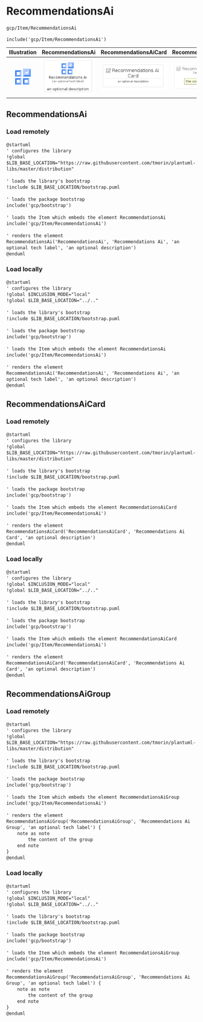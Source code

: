 # RecommendationsAi


```text
gcp/Item/RecommendationsAi
```

```text
include('gcp/Item/RecommendationsAi')
```



| Illustration | RecommendationsAi | RecommendationsAiCard | RecommendationsAiGroup |
| :---: | :---: | :---: | :---: |
| ![illustration for Illustration](../../gcp/Item/RecommendationsAi.png) | ![illustration for RecommendationsAi](../../gcp/Item/RecommendationsAi.Local.png) | ![illustration for RecommendationsAiCard](../../gcp/Item/RecommendationsAiCard.Local.png) | ![illustration for RecommendationsAiGroup](../../gcp/Item/RecommendationsAiGroup.Local.png) |




## RecommendationsAi

### Load remotely
```plantuml
@startuml
' configures the library
!global $LIB_BASE_LOCATION="https://raw.githubusercontent.com/tmorin/plantuml-libs/master/distribution"

' loads the library's bootstrap
!include $LIB_BASE_LOCATION/bootstrap.puml

' loads the package bootstrap
include('gcp/bootstrap')

' loads the Item which embeds the element RecommendationsAi
include('gcp/Item/RecommendationsAi')

' renders the element
RecommendationsAi('RecommendationsAi', 'Recommendations Ai', 'an optional tech label', 'an optional description')
@enduml
```

### Load locally
```plantuml
@startuml
' configures the library
!global $INCLUSION_MODE="local"
!global $LIB_BASE_LOCATION="../.."

' loads the library's bootstrap
!include $LIB_BASE_LOCATION/bootstrap.puml

' loads the package bootstrap
include('gcp/bootstrap')

' loads the Item which embeds the element RecommendationsAi
include('gcp/Item/RecommendationsAi')

' renders the element
RecommendationsAi('RecommendationsAi', 'Recommendations Ai', 'an optional tech label', 'an optional description')
@enduml
```

## RecommendationsAiCard

### Load remotely
```plantuml
@startuml
' configures the library
!global $LIB_BASE_LOCATION="https://raw.githubusercontent.com/tmorin/plantuml-libs/master/distribution"

' loads the library's bootstrap
!include $LIB_BASE_LOCATION/bootstrap.puml

' loads the package bootstrap
include('gcp/bootstrap')

' loads the Item which embeds the element RecommendationsAiCard
include('gcp/Item/RecommendationsAi')

' renders the element
RecommendationsAiCard('RecommendationsAiCard', 'Recommendations Ai Card', 'an optional description')
@enduml
```

### Load locally
```plantuml
@startuml
' configures the library
!global $INCLUSION_MODE="local"
!global $LIB_BASE_LOCATION="../.."

' loads the library's bootstrap
!include $LIB_BASE_LOCATION/bootstrap.puml

' loads the package bootstrap
include('gcp/bootstrap')

' loads the Item which embeds the element RecommendationsAiCard
include('gcp/Item/RecommendationsAi')

' renders the element
RecommendationsAiCard('RecommendationsAiCard', 'Recommendations Ai Card', 'an optional description')
@enduml
```

## RecommendationsAiGroup

### Load remotely
```plantuml
@startuml
' configures the library
!global $LIB_BASE_LOCATION="https://raw.githubusercontent.com/tmorin/plantuml-libs/master/distribution"

' loads the library's bootstrap
!include $LIB_BASE_LOCATION/bootstrap.puml

' loads the package bootstrap
include('gcp/bootstrap')

' loads the Item which embeds the element RecommendationsAiGroup
include('gcp/Item/RecommendationsAi')

' renders the element
RecommendationsAiGroup('RecommendationsAiGroup', 'Recommendations Ai Group', 'an optional tech label') {
    note as note
        the content of the group
    end note
}
@enduml
```

### Load locally
```plantuml
@startuml
' configures the library
!global $INCLUSION_MODE="local"
!global $LIB_BASE_LOCATION="../.."

' loads the library's bootstrap
!include $LIB_BASE_LOCATION/bootstrap.puml

' loads the package bootstrap
include('gcp/bootstrap')

' loads the Item which embeds the element RecommendationsAiGroup
include('gcp/Item/RecommendationsAi')

' renders the element
RecommendationsAiGroup('RecommendationsAiGroup', 'Recommendations Ai Group', 'an optional tech label') {
    note as note
        the content of the group
    end note
}
@enduml
```


